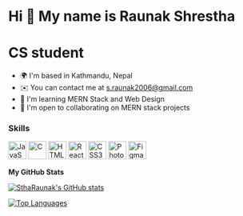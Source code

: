 Hi 👋 My name is Raunak Shrestha
================================
CS student
================================

* 🌍  I'm based in Kathmandu, Nepal
* ✉️  You can contact me at [s.raunak2006@gmail.com](mailto:s.raunak2006@gmail.com)
* 🧠  I'm learning MERN Stack and Web Design
* 🤝  I'm open to collaborating on MERN stack projects

### Skills

<p align="left">
<a href="https://developer.mozilla.org/en-US/docs/Web/JavaScript" target="_blank" rel="noreferrer"><img src="https://raw.githubusercontent.com/danielcranney/readme-generator/main/public/icons/skills/javascript-colored.svg" width="36" height="36" alt="JavaScript" /></a>
<a href="https://docs.microsoft.com/en-us/cpp/?view=msvc-170" target="_blank" rel="noreferrer"><img src="https://raw.githubusercontent.com/danielcranney/readme-generator/main/public/icons/skills/c-colored.svg" width="36" height="36" alt="C" /></a>
<a href="https://developer.mozilla.org/en-US/docs/Glossary/HTML5" target="_blank" rel="noreferrer"><img src="https://raw.githubusercontent.com/danielcranney/readme-generator/main/public/icons/skills/html5-colored.svg" width="36" height="36" alt="HTML5" /></a>
<a href="https://reactjs.org/" target="_blank" rel="noreferrer"><img src="https://raw.githubusercontent.com/danielcranney/readme-generator/main/public/icons/skills/react-colored.svg" width="36" height="36" alt="React" /></a>
<a href="https://www.w3.org/TR/CSS/#css" target="_blank" rel="noreferrer"><img src="https://raw.githubusercontent.com/danielcranney/readme-generator/main/public/icons/skills/css3-colored.svg" width="36" height="36" alt="CSS3" /></a>
<a href="https://www.adobe.com/uk/products/photoshop.html" target="_blank" rel="noreferrer"><img src="https://raw.githubusercontent.com/danielcranney/readme-generator/main/public/icons/skills/photoshop-colored.svg" width="36" height="36" alt="Photoshop" /></a>
<a href="https://www.figma.com/" target="_blank" rel="noreferrer"><img src="https://raw.githubusercontent.com/danielcranney/readme-generator/main/public/icons/skills/figma-colored.svg" width="36" height="36" alt="Figma" /></a>
</p>




<b>My GitHub Stats</b>

<a href="http://www.github.com/SthaRaunak"><img src="https://github-readme-stats.vercel.app/api?username=SthaRaunak&show_icons=true&hide=&count_private=true&title_color=0f172a&text_color=3382ed&icon_color=f97316&bg_color=ffffff&hide_border=true&show_icons=true" alt="SthaRaunak's GitHub stats" /></a>

<a href="https://github.com/SthaRaunak" align="left"><img src="https://github-readme-stats.vercel.app/api/top-langs/?username=SthaRaunak&langs_count=10&title_color=0f172a&text_color=3382ed&icon_color=f97316&bg_color=ffffff&hide_border=true&locale=en&custom_title=Top%20%Languages" alt="Top Languages" /></a>

